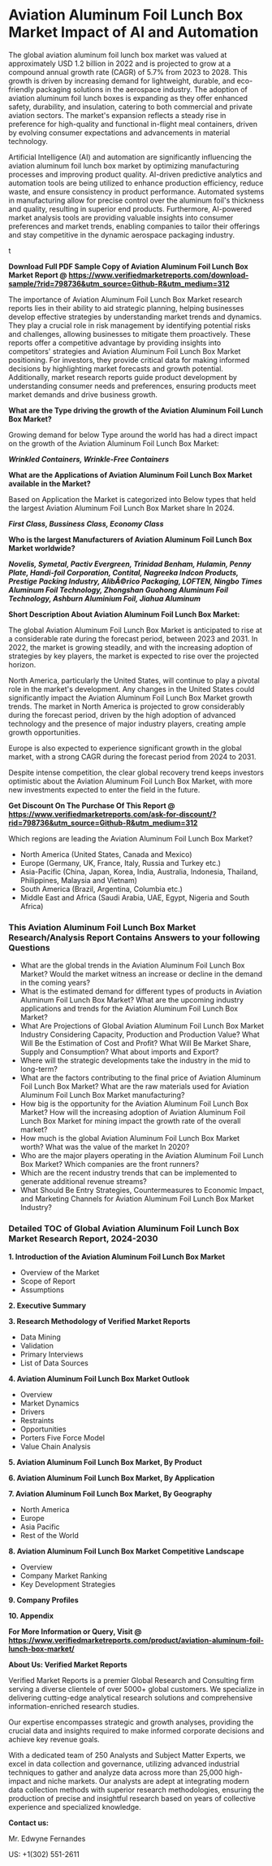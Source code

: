 <meta name="title" content="Global  Aviation Aluminum Foil Lunch Box Market Impact of AI and Automation"><meta name="description" content="  The global aviation aluminum foil lunch box market was valued at approximately USD 1.2 billion in 2022 and is projected to grow at a compound annual growth rate (CAG"><meta name="title" content=" Aviation Aluminum Foil Lunch Box Market Size, Share, Scope, Trends, Growth, Opportunities, Analysis, Forecast"> <h1>Aviation Aluminum Foil Lunch Box Market Impact of AI and Automation</h1> <p>The global aviation aluminum foil lunch box market was valued at approximately USD 1.2 billion in 2022 and is projected to grow at a compound annual growth rate (CAGR) of 5.7% from 2023 to 2028. This growth is driven by increasing demand for lightweight, durable, and eco-friendly packaging solutions in the aerospace industry. The adoption of aviation aluminum foil lunch boxes is expanding as they offer enhanced safety, durability, and insulation, catering to both commercial and private aviation sectors. The market's expansion reflects a steady rise in preference for high-quality and functional in-flight meal containers, driven by evolving consumer expectations and advancements in material technology.</p> <p>Artificial Intelligence (AI) and automation are significantly influencing the aviation aluminum foil lunch box market by optimizing manufacturing processes and improving product quality. AI-driven predictive analytics and automation tools are being utilized to enhance production efficiency, reduce waste, and ensure consistency in product performance. Automated systems in manufacturing allow for precise control over the aluminum foil's thickness and quality, resulting in superior end products. Furthermore, AI-powered market analysis tools are providing valuable insights into consumer preferences and market trends, enabling companies to tailor their offerings and stay competitive in the dynamic aerospace packaging industry.</p> t</p><p id="" class=""><strong>Download Full PDF Sample Copy of Aviation Aluminum Foil Lunch Box Market Report @ <a href="https://www.verifiedmarketreports.com/download-sample/?rid=798736&utm_source=Github-R&utm_medium=312" target="_blank">https://www.verifiedmarketreports.com/download-sample/?rid=798736&utm_source=Github-R&utm_medium=312</a></strong></p><p>The importance of&nbsp;Aviation Aluminum Foil Lunch Box Market research reports lies in their ability to aid strategic planning, helping businesses develop effective strategies by understanding market trends and dynamics. They play a crucial role in risk management by identifying potential risks and challenges, allowing businesses to mitigate them proactively. These reports offer a competitive advantage by providing insights into competitors' strategies and Aviation Aluminum Foil Lunch Box Market positioning. For investors, they provide critical data for making informed decisions by highlighting market forecasts and growth potential. Additionally, market research reports guide product development by understanding consumer needs and preferences, ensuring products meet market demands and drive business growth.</p><p><strong>What are the&nbsp;Type driving the growth of the Aviation Aluminum Foil Lunch Box Market?</strong></p><p id="" class="">Growing demand for below Type around the world has had a direct impact on the growth of the Aviation Aluminum Foil Lunch Box Market:</p><em><strong>Wrinkled Containers, Wrinkle-Free Containers</strong></em></p><strong>What are the&nbsp;Applications&nbsp;of Aviation Aluminum Foil Lunch Box Market available in the Market?</strong></p><p id="" class="">Based on Application the Market is categorized into Below types that held the largest Aviation Aluminum Foil Lunch Box Market share In 2024.</p><em><strong>First Class, Bussiness Class, Economy Class</strong></em></p><strong>Who is the largest Manufacturers of Aviation Aluminum Foil Lunch Box Market worldwide?</strong></p><p><em><strong>Novelis, Symetal, Pactiv Evergreen, Trinidad Benham, Hulamin, Penny Plate, Handi-foil Corporation, Contital, Nagreeka Indcon Products, Prestige Packing Industry, AlibÃ©rico Packaging, LOFTEN, Ningbo Times Aluminum Foil Technology, Zhongshan Guohong Aluminum Foil Technology, Ashburn Aluminium Foil, Jiahua Aluminum</strong></em></p><p id="" class=""><strong>Short Description About Aviation Aluminum Foil Lunch Box Market:</strong></p><p>The global Aviation Aluminum Foil Lunch Box Market is anticipated to rise at a considerable rate during the forecast period, between 2023 and 2031. In 2022, the market is growing steadily, and with the increasing adoption of strategies by key players, the market is expected to rise over the projected horizon.</p><p>North America, particularly the United States, will continue to play a pivotal role in the market's development. Any changes in the United States could significantly impact the Aviation Aluminum Foil Lunch Box Market growth trends. The market in North America is projected to grow considerably during the forecast period, driven by the high adoption of advanced technology and the presence of major industry players, creating ample growth opportunities.</p><p>Europe is also expected to experience significant growth in the global market, with a strong CAGR during the forecast period from 2024 to 2031.</p><p>Despite intense competition, the clear global recovery trend keeps investors optimistic about the Aviation Aluminum Foil Lunch Box Market, with more new investments expected to enter the field in the future.</p><p id="" class=""><strong>Get Discount On The Purchase Of This Report @ <a href="https://www.verifiedmarketreports.com/ask-for-discount/?rid=798736&utm_source=Github-R&utm_medium=312" target="_blank">https://www.verifiedmarketreports.com/ask-for-discount/?rid=798736&utm_source=Github-R&utm_medium=312</a></strong></p>Which regions are leading the Aviation Aluminum Foil Lunch Box Market?</p><ul><li>North America (United States, Canada and Mexico)</li><li>Europe (Germany, UK, France, Italy, Russia and Turkey etc.)</li><li>Asia-Pacific (China, Japan, Korea, India, Australia, Indonesia, Thailand, Philippines, Malaysia and Vietnam)</li><li>South America (Brazil, Argentina, Columbia etc.)</li><li>Middle East and Africa (Saudi Arabia, UAE, Egypt, Nigeria and South Africa)</li></ul><h3 id="" class="">This Aviation Aluminum Foil Lunch Box Market Research/Analysis Report Contains Answers to your following Questions</h3><ul><li>What are the global trends in the Aviation Aluminum Foil Lunch Box Market? Would the market witness an increase or decline in the demand in the coming years?</li><li>What is the estimated demand for different types of products in Aviation Aluminum Foil Lunch Box Market? What are the upcoming industry applications and trends for the Aviation Aluminum Foil Lunch Box Market?</li><li>What Are Projections of Global Aviation Aluminum Foil Lunch Box Market Industry Considering Capacity, Production and Production Value? What Will Be the Estimation of Cost and Profit? What Will Be Market Share, Supply and Consumption? What about imports and Export?</li><li>Where will the strategic developments take the industry in the mid to long-term?</li><li>What are the factors contributing to the final price of Aviation Aluminum Foil Lunch Box Market? What are the raw materials used for Aviation Aluminum Foil Lunch Box Market manufacturing?</li><li>How big is the opportunity for the Aviation Aluminum Foil Lunch Box Market? How will the increasing adoption of Aviation Aluminum Foil Lunch Box Market for mining impact the growth rate of the overall market?</li><li>How much is the global Aviation Aluminum Foil Lunch Box Market worth? What was the value of the market In 2020?</li><li>Who are the major players operating in the Aviation Aluminum Foil Lunch Box Market? Which companies are the front runners?</li><li>Which are the recent industry trends that can be implemented to generate additional revenue streams?</li><li>What Should Be Entry Strategies, Countermeasures to Economic Impact, and Marketing Channels for Aviation Aluminum Foil Lunch Box Market Industry?</li></ul><h3 id="" class="">Detailed TOC of Global Aviation Aluminum Foil Lunch Box Market Research Report, 2024-2030</h3><p id="" class=""><strong>1. Introduction of the Aviation Aluminum Foil Lunch Box Market</strong></p><ul><li>Overview of the Market</li><li>Scope of Report</li><li>Assumptions</li></ul><p id="" class=""><strong>2. Executive Summary</strong></p><p id="" class=""><strong>3. Research Methodology of Verified Market Reports</strong></p><ul><li>Data Mining</li><li>Validation</li><li>Primary Interviews</li><li>List of Data Sources</li></ul><p id="" class=""><strong>4. Aviation Aluminum Foil Lunch Box Market Outlook</strong></p><ul><li>Overview</li><li>Market Dynamics</li><li>Drivers</li><li>Restraints</li><li>Opportunities</li><li>Porters Five Force Model</li><li>Value Chain Analysis</li></ul><p id="" class=""><strong>5. Aviation Aluminum Foil Lunch Box Market, By Product</strong></p><p id="" class=""><strong>6. Aviation Aluminum Foil Lunch Box Market, By Application</strong></p><p id="" class=""><strong>7. Aviation Aluminum Foil Lunch Box Market, By Geography</strong></p><ul><li>North America</li><li>Europe</li><li>Asia Pacific</li><li>Rest of the World</li></ul><p id="" class=""><strong>8. Aviation Aluminum Foil Lunch Box Market Competitive Landscape</strong></p><ul><li>Overview</li><li>Company Market Ranking</li><li>Key Development Strategies</li></ul><p id="" class=""><strong>9. Company Profiles</strong></p><p id="" class=""><strong>10. Appendix</strong></p><p id="" class=""><strong>For More Information or Query, Visit @ <a href="https://www.verifiedmarketreports.com/product/aviation-aluminum-foil-lunch-box-market/" target="_blank">https://www.verifiedmarketreports.com/product/aviation-aluminum-foil-lunch-box-market/</a></strong></p><p id="" class=""><strong>About Us: Verified Market Reports</strong></p><p id="" class="">Verified Market Reports is a premier Global Research and Consulting firm serving a diverse clientele of over 5000+ global customers. We specialize in delivering cutting-edge analytical research solutions and comprehensive information-enriched research studies.</p><p id="" class="">Our expertise encompasses strategic and growth analyses, providing the crucial data and insights required to make informed corporate decisions and achieve key revenue goals.</p><p id="" class="">With a dedicated team of 250 Analysts and Subject Matter Experts, we excel in data collection and governance, utilizing advanced industrial techniques to gather and analyze data across more than 25,000 high-impact and niche markets. Our analysts are adept at integrating modern data collection methods with superior research methodologies, ensuring the production of precise and insightful research based on years of collective experience and specialized knowledge.</p><p id="" class=""><strong>Contact us:</strong></p><p id="" class="">Mr. Edwyne Fernandes</p><p id="" class="">US: +1(302) 551-2611</p>